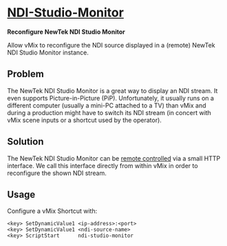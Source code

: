 
[NDI-Studio-Monitor](ndi-studio-monitor.vb)
===========================================

**Reconfigure NewTek NDI Studio Monitor**

Allow vMix to reconfigure the NDI source displayed in a (remote) NewTek
NDI Studio Monitor instance.

Problem
-------

The NewTek NDI Studio Monitor is a great way to display an NDI stream.
It even supports Picture-in-Picture (PiP). Unfortunately, it usually
runs on a different computer (usually a mini-PC attached to a TV) than
vMix and during a production might have to switch its NDI stream (in
concert with vMix scene inputs or a shortcut used by the operator).

Solution
--------

The NewTek NDI Studio Monitor can be
[remote controlled](https://github.com/bitfocus/companion-module-newtek-ndistudiomonitor/blob/master/HELP.md)
via a small HTTP interface. We call this interface directly from within vMix in
order to reconfigure the shown NDI stream.

Usage
-----

Configure a vMix Shortcut with:

    <key> SetDynamicValue1 <ip-address>:<port>
    <key> SetDynamicValue1 <ndi-source-name>
    <key> ScriptStart      ndi-studio-monitor

